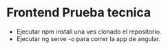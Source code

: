 # Frontend Prueba tecnica

- Ejecutar npm install una ves clonado el repositorio.
- Ejecutar ng serve -o para correr la app de angular.
